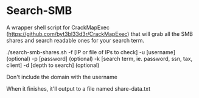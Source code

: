 # Search-SMB
A wrapper shell script for CrackMapExec (https://github.com/byt3bl33d3r/CrackMapExec) that will grab all the SMB shares and search readable ones for your search term.

./search-smb-shares.sh 
	 -f [IP or file of IPs to check] 
	 -u [username] (optional) 
	 -p [password] (optional) 
	 -k [search term, ie. password, ssn, tax, client] 
	 -d [depth to search] (optional)
  
Don't include the domain with the username

When it finishes, it'll output to a file named share-data.txt
